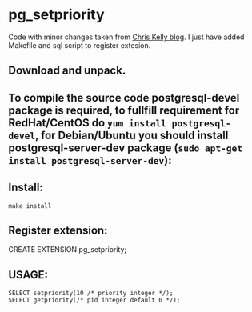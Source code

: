 # pg_setpriority

Code with minor changes taken from [Chris Kelly blog](https://www.bignerdranch.com/blog/lowering-the-priority-of-a-postgresql-query/). I just have added Makefile and sql script to register extesion.

Download and unpack.
-----------------------

To compile the source code postgresql-devel package is required, to fullfill requirement for RedHat/CentOS do `yum install postgresql-devel`, for Debian/Ubuntu you should install postgresql-server-dev package (`sudo apt-get install postgresql-server-dev`):
----------

Install:
--------
```
make install
```

Register extension:
-------------------
CREATE EXTENSION pg_setpriority;

USAGE:
------
```
SELECT setpriority(10 /* priority integer */);
SELECT getpriority(/* pid integer default 0 */);
```
